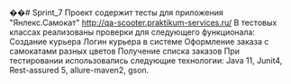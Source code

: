 ��#   S p r i n t _ 7 
 Проект содержит тесты для приложения "Янлекс.Самокат" http://qa-scooter.praktikum-services.ru/
В тестовых классах реализованы проверки для следующего функционала: 
Создание курьера
Логин курьера в системе
Оформление заказа с самокатами разных цветов
Получение списка заказов
При тестировании использовались следующие технологии: Java 11, Junit4, Rest-assured 5, allure-maven2, gson.
 
